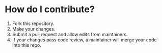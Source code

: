# How do I contribute?
1. Fork this repository.
2. Make your changes.
3. Submit a pull request and allow edits from maintainers.
4. If your changes pass code review, a maintainer will merge your code into this repo.
